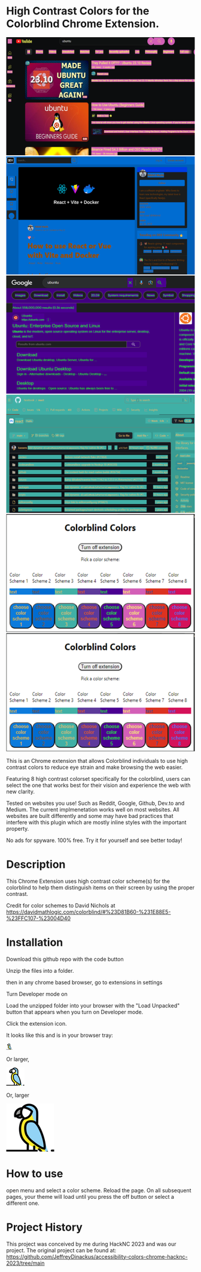 # High Contrast Colors for the Colorblind Chrome Extension. 

!["A color scheme"](./store5final.png)
!["A color scheme"](./store2final.png)
!["A color scheme"](./store3final.png)
!["A color scheme"](./store4final.png)
!["A color scheme"](./store1final.png)
!["menu"](./store1final.png)


This is an Chrome extension that allows Colorblind individuals to use high contrast colors to reduce eye strain and make browsing the web easier. 

Featuring 8 high contrast colorset specifically for the colorblind, users can select the one that works best for their vision and experience the web with new clarity. 

Tested on websites you use! Such as Reddit, Google, Github, Dev.to and Medium. The current implmenetation works well on most websites. All websites are built differently and some may have bad practices that interfere with this plugin which are mostly inline styles with the important property. 

No ads for spyware. 100% free. Try it for yourself and see better today!


# Description

This Chrome Extension uses high contrast color scheme(s) for the colorblind to help them distinguish items on their screen by using the proper contrast. 


Credit for color schemes to David Nichols at https://davidmathlogic.com/colorblind/#%23D81B60-%231E88E5-%23FFC107-%23004D40

# Installation

Download this github repo with the code button

Unzip the files into a folder.

then in any chrome based browser, go to extensions in settings

Turn Developer mode on

Load the unzipped folder into your browser with the "Load Unpacked" button that appears when you turn on Developer mode.

Click the extension icon.

It looks like this and is in your browser tray:

![Icon for extension](./icon-16x16.png)

Or larger,

![Icon for Extension](./icon-48x48.png)

Or, larger

![Icon for Extension](./icon-128x128.png)


# How to use

open menu and select a color scheme. Reload the page. On all subsequent pages, your theme will load until you press the off button or select a different one. 

# Project History

This project was conceived by me during HackNC 2023 and was our project. The original project can be found at: https://github.com/JeffreyDinackus/accessibility-colors-chrome-hacknc-2023/tree/main
